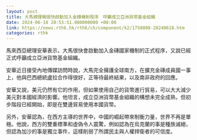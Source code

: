 ```yaml
---
layout: post
title: 大馬總理稱很快啟動加入金磚機制程序　呼籲成立亞洲貨幣基金組織
date: 2024-06-18 20:53:51.000000000 +08:00
link: https://news.rthk.hk/rthk/ch/component/k2/1758008-20240618.htm
categories: rthk
---
```


馬來西亞總理安華表示，大馬很快會啟動加入金磚國家機制的正式程序，又說已經正式呼籲成立亞洲貨幣基金組織。

安華近日接受內地傳媒訪問時說，大馬完全擁護全球南方，在擴充金磚成員國一事上，他與巴西總統盧拉合作得很好，正等待最終結果，以及南非政府的回應。

安華又說，美元仍然有它的作用，但如果使用自己的貨幣進行貿易，可以大大減少美元對本國經濟的影響。他坦言，成立亞洲貨幣基金組織的構想未完全成熟，但初步階段已經開始，即是在雙邊貿易使用本國貨幣。

另外，安華認為，在西方主導的世界中，中國的崛起帶來制衡力量，世界不再是單極。他說，西方的雙重標準和虛偽令人震驚，例如認為在烏克蘭的事是種族滅絕，但認為加沙的事是獨立事件，這樣削弱了所謂民主與人權捍衛者的可信度。
